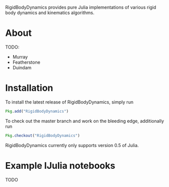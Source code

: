 RigidBodyDynamics provides pure Julia implementations of various rigid body
dynamics and kinematics algorithms.

# About
TODO:
* Murray
* Featherstone
* Duindam

# Installation

To install the latest release of RigidBodyDynamics, simply run

```julia
Pkg.add("RigidBodyDynamics")
```

To check out the master branch and work on the bleeding edge, additionally run

```julia
Pkg.checkout("RigidBodyDynamics")
```

RigidBodyDynamics currently only supports version 0.5 of Julia.

# Example IJulia notebooks
TODO
